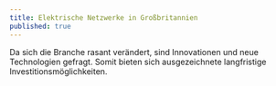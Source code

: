 ```yaml
---
title: Elektrische Netzwerke in Großbritannien
published: true
---
```


Da sich die Branche rasant verändert, sind Innovationen und neue Technologien gefragt. Somit bieten sich ausgezeichnete langfristige Investitionsmöglichkeiten.
